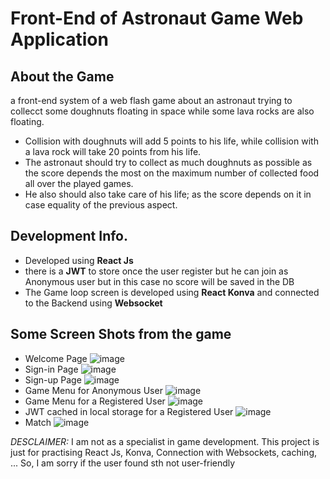 # Front-End of Astronaut Game Web Application
## About the Game
a front-end system of a web flash game about an astronaut trying to collecct some doughnuts floating in space while some lava rocks are also floating. 
* Collision with doughnuts will add 5 points to his life, while collision with a lava rock will take 20 points from his life. 
* The astronaut should try to collect as much doughnuts as possible as the score depends the most on the maximum number of collected food all over the played games. 
* He also should also take care of his life; as the score depends on it in case equality of the previous aspect.
## Development Info.
* Developed using **React Js**
* there is a **JWT** to store once the user register but he can join as Anonymous user but in this case no score will be saved in the DB
* The Game loop screen is developed using **React Konva** and connected to the Backend using **Websocket**
## Some Screen Shots from the game
* Welcome Page
![image](https://user-images.githubusercontent.com/95547833/218193191-d8f314cd-88f2-4a99-8c59-b0a6cf9f975c.png)
* Sign-in Page
![image](https://user-images.githubusercontent.com/95547833/218194212-2e9bdb3b-86d7-4051-89cf-d3483e431e33.png)
* Sign-up Page
![image](https://user-images.githubusercontent.com/95547833/218194319-b2ff7e78-ce1c-428a-9a76-50a901cac7d5.png)
* Game Menu for Anonymous User
![image](https://user-images.githubusercontent.com/95547833/218194466-99f16d48-2c13-47f9-a556-32923d9989d8.png)
* Game Menu for a Registered User
![image](https://user-images.githubusercontent.com/95547833/218194674-fe1d0c11-1165-410b-b522-6e4628751fa1.png)
* JWT cached in local storage for a Registered User
![image](https://user-images.githubusercontent.com/95547833/218196075-17308d1f-33e7-4e27-8188-8ca7f252ef19.png)
* Match 
![image](https://user-images.githubusercontent.com/95547833/218193044-b91b3d94-8b57-4f86-97ed-02fc8246cb9d.png)

*DESCLAIMER:* 
I am not as a specialist in game development. This project is just for practising React Js, Konva, Connection with Websockets, caching, ... So, I am sorry if the user found sth not user-friendly     
